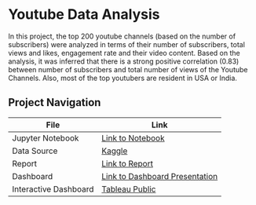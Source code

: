 # Youtube Data Analysis
In this project, the top 200 youtube channels (based on the number of subscribers) were analyzed in terms of their number of subscribers, total views and likes, engagement rate and their video content. 
Based on the analysis, it was inferred that there is a strong positive correlation (0.83) between number of subscribers and total number of views of the Youtube Channels. Also, most of the top youtubers are resident in USA or India. 

## Project Navigation
| File | Link |
| --- | --- |
| Jupyter Notebook  | [Link to Notebook](https://github.com/awojidetola/Youtube-Analysis/blob/main/Exploratory%20Analysis.ipynb) |
| Data Source | [Kaggle](https://www.kaggle.com/datasets/syedjaferk/top-200-youtubers-cleaned)|
| Report | [Link to Report](https://github.com/awojidetola/Youtube-Analysis/raw/main/Report.pdf)|
| Dashboard | [Link to Dashboard Presentation](https://github.com/awojidetola/Youtube-Analysis/raw/main/Dashboard%20Presentation.pptx)|
| Interactive Dashboard | [Tableau Public](https://public.tableau.com/app/profile/margaret.awojide/viz/Top200YoutubersDashboard/Dashboard1)|

